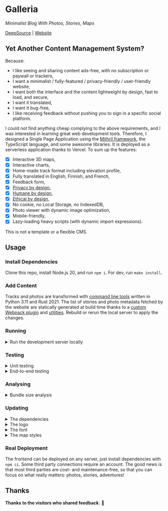 # Galleria

_Minimalist Blog With Photos, Stories, Maps_

[DeepSource](https://deepsource.io/gh/coffeacloudberry/galleria/) | [Website](https://www.explorewilder.com)

## Yet Another Content Management System?

Because:

- I like seeing and sharing content ads-free, with no subscription or paywall or trackers,
- I want a minimalist / fully-featured / privacy-friendly / user-friendly website,
- I want both the interface and the content lightweight by design, fast to load, and secure,
- I want it translated,
- I want it bug-free,
- I like receiving feedback without pushing you to sign in a specific social platform.

I could not find anything cheap complying to the above requirements, and I was interested in learning great web development tools. Therefore, I designed a Single Page Application using the [Mithril framework](https://mithril.js.org/), the TypeScript language, and some awesome libraries. It is deployed as a serverless application thanks to Vercel. To sum up the features:

- [x] Interactive 3D maps,
- [x] Interactive charts,
- [x] Home-made track format including elevation profile,
- [x] Fully translated in English, Finnish, and French,
- [x] Feedback form,
- [x] [Privacy by design](https://en.wikipedia.org/wiki/Privacy_by_design),
- [x] [Humane by design](https://humanebydesign.com/),
- [x] [Ethical by design](https://ind.ie/ethical-design/),
- [x] No cookie, no Local Storage, no IndexedDB,
- [x] Photo viewer with dynamic image optimization,
- [x] Mobile-friendly,
- [x] Lazy-loading heavy scripts (with dynamic import expressions).

This is not a template or a flexible CMS.

## Usage

### Install Dependencies

Clone this repo, install Node.js 20, and run `npm i`. For dev, run `make install`.

### Add Content

Tracks and photos are transformed with [command line tools](cli) written in Python 3.11 and Rust 2021. The list of stories and photo metadata fetched by the website are statically generated at build time thanks to a [custom Webpack plugin](config/stories-webpack-plugin.js) and [utilities](config/utils.js). Rebuild or rerun the local server to apply the changes.

### Running

<details>
  <summary>Run the development server locally</summary>

```sh
npm start
```

You can view the development server at [localhost:8080](http://localhost:8080).

</details>

### Testing

<details>
  <summary>Unit testing</summary>

Run `make js-test` and `make py-test` after `poetry shell` to enter the Python virtual environment.

</details>
<details>
  <summary>End-to-end testing</summary>

The test uses [Robot Framework](https://github.com/robotframework/robotframework/blob/master/INSTALL.rst) with the [SeleniumLibrary](https://github.com/robotframework/SeleniumLibrary#installation). Run `npm start` in one shell and `make e2e-test` on another one inside the Python virtual environment (because Robot Framework is installed via Poetry). The tests do not use fake fixtures but the actual website content. The most recent photo should have a story, otherwise some tests may fail. An HTML report should have been generated.

</details>

### Analysing

<details>
  <summary>Bundle size analysis</summary>

Run `npm bundle-analysis` to generate the prod bundle and start a local server with a page displaying the bundle analysis, you can check that no extra libraries are bundled.

</details>

### Updating

<details>
  <summary>The dependencies</summary>

```sh
# run `npm i npm-check-updates --location=global` only once
ncu -u
npm install
```

Also update the lazy-loaded scripts listed in the [configuration file](src/config.ts).

</details>
<details>
  <summary>The logo</summary>

From a new SVG file:

- Generate PNG files of different sizes and generate the .ico with Gimp: File > Open as Layers, File > Export As...,
- Generate an apple-touch-icon file (PNG, 192x192, without alpha channel).

</details>
<details>
  <summary>The font</summary>

The [main SASS file](src/style/main.sass) should point to the font file.

For editing the font, adding glyphs, ligatures, exotic characters, etc. Have a look at this [README file](src/fonts/asap/README.md).

</details>
<details>
  <summary>The map styles</summary>

For better compatibility, only use standard styles, do not use classic styles.

</details>

### Real Deployment

The frontend can be deployed on any server, just install dependencies with `npm ci`. Some third party connections require an account. The good news is that most third parties are cost- and maintenance-free, so that you can focus on what really matters: photos, stories, adventures!

## Thanks

**Thanks to the visitors who shared feedback.** :hugs:
